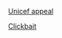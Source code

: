 
[Unicef appeal](https://youtube.com/c/UNICEF)


[Clickbait](https://limelight-media.com/pt/estilo-de-vida-pt/o-estado-de-rogerio-samora-inspira-cuidados/?utm_medium=cpc&utm_source=limelight-media.com_mob_pt-pt&utm_campaign=limelight-media.com_mob_pt-pt&utm_term=57537761&utm_content=10342158&adclid=46b359e2b2f5c180801fd9e56c74ecdf)
